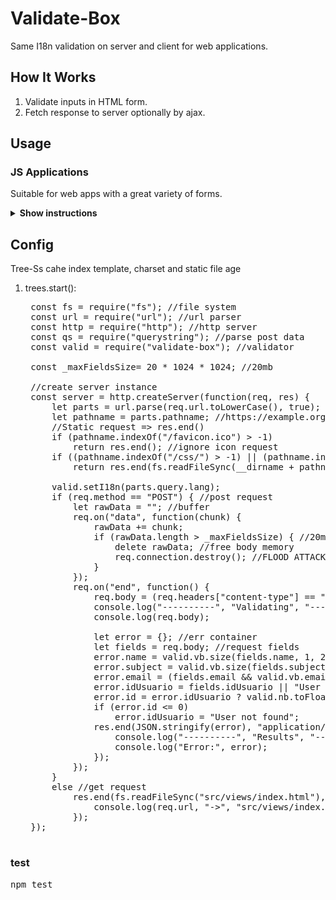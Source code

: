 # Validate-Box

Same I18n validation on server and client for web applications.

## How It Works

1. Validate inputs in HTML form.
2. Fetch response to server optionally by ajax.

## Usage

### JS Applications

Suitable for web apps with a great variety of forms.

<details><summary><b>Show instructions</b></summary>

1. Install by npm:

    <pre>
    $ npm install validate-box
    </pre>

</details>

## Config

Tree-Ss cahe index template, charset and static file age

1. trees.start():

	<pre>
	const fs = require("fs"); //file system
	const url = require("url"); //url parser
	const http = require("http"); //http server
	const qs = require("querystring"); //parse post data
	const valid = require("validate-box"); //validator

	const _maxFieldsSize= 20 * 1024 * 1024; //20mb

	//create server instance
	const server = http.createServer(function(req, res) {
		let parts = url.parse(req.url.toLowerCase(), true); //parse url
		let pathname = parts.pathname; //https://example.org/abc/xyz?123 = /abc/xyz
		//Static request => res.end()
		if (pathname.indexOf("/favicon.ico") > -1)
			return res.end(); //ignore icon request
		if ((pathname.indexOf("/css/") > -1) || (pathname.indexOf("/js/") > -1))
			return res.end(fs.readFileSync(__dirname + pathname).toString());

		valid.setI18n(parts.query.lang);
		if (req.method == "POST") { //post request
			let rawData = ""; //buffer
			req.on("data", function(chunk) {
				rawData += chunk;
				if (rawData.length > _maxFieldsSize) { //20mb
					delete rawData; //free body memory
					req.connection.destroy(); //FLOOD ATTACK OR FAULTY CLIENT, NUKE REQUEST
				}
			});
			req.on("end", function() {
				req.body = (req.headers["content-type"] == "application/json") ? JSON.parse(rawData) : qs.parse(rawData);
				console.log("----------", "Validating", "----------");
				console.log(req.body);

				let error = {}; //err container
				let fields = req.body; //request fields
				error.name = valid.vb.size(fields.name, 1, 200) || "Field name ame tot valid";
				error.subject = valid.vb.size(fields.subject, 0, 200) || "Field subject not valid";
				error.email = (fields.email && valid.vb.email(fields.email)) || "Invalid email format";
				error.idUsuario = fields.idUsuario || "User is required";
				error.id = error.idUsuario ? valid.nb.toFloat(fields.idUsuario) : 0;
				if (error.id <= 0)
					error.idUsuario = "User not found";
				res.end(JSON.stringify(error), "application/json", () => {
					console.log("----------", "Results", "----------");
					console.log("Error:", error);
				});
			});
		}
		else //get request
			res.end(fs.readFileSync("src/views/index.html"), "text/html", () => {
				console.log(req.url, "->", "src/views/index.html");
			});
	});
	</pre>

### test

<pre>
npm test
</pre>
